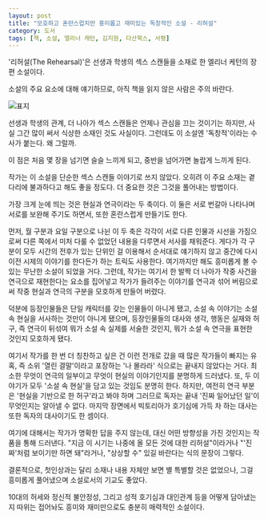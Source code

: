 ```yaml
---
layout: post
title: "모호하고 혼란스럽지만 흥미롭고 재미있는 독창적인 소설 - 리허설"
category: 도서
tags: [책, 소설, 엘리너 캐턴, 김지원, 다산북스, 서평]
---
```


'리허설(The Rehearsal)'은 선생과 학생의 섹스 스캔들을 소재로 한 엘리너 케턴의 장편 소설이다.

<div class="im im-warning">
소설의 주요 요소에 대해 얘기하므로, 아직 책을 읽지 않은 사람은 주의 바란다.
</div>

![표지](https://lh3.googleusercontent.com/-ZZ05DYz7lkw/WVD71E8vYoI/AAAAAAAAVBA/XFWaLxppaPoacxrCJ8j_kGh4F-GZLg7LQCE0YBhgL/s360/the-rehearsal-book.jpg "현실과 연극, 사실과 허구를 모호하게 섞어 혼란스러운 소설이다.")

선생과 학생의 관계, 더 나아가 섹스 스캔들은
언제나 관심을 끄는 것이기는 하지만,
사실 그간 많이 써서 식상한 소재인 것도 사실이다.
그런데도 이 소설엔 '독창적'이라는 수사가 붙는다.
왜 그럴까.

이 점은 처음 몇 장을 넘기면 슬슬 느끼게 되고,
중반을 넘어가면 놀랍게 느끼게 된다.

작가는 이 소설을 단순한 섹스 스캔들 이야기로 쓰지 않았다.
오히려 이 주요 소재는 곁다리에 불과하다고 해도 좋을 정도다.
더 중요한 것은 그것을 풀어내는 방법이다.

가장 크게 눈에 띄는 것은 현실과 연극이라는 두 축이다.
이 둘은 서로 번갈아 나타나며 서로를 보완해 주기도 하면서,
또한 혼란스럽게 만들기도 한다.

먼저, 월 구분과 요일 구분으로 나뉜 이 두 축은
각각이 서로 다른 인물과 시선을 가짐으로써
다른 쪽에서 미처 다룰 수 없었던 내용을 다루면서 서사를 채워준다.
게다가 각 구분이 모두 시간의 전후가 있는 단위인 걸 이용해서
순서대로 얘기하지 않고 중간에 다시 이전 시제의 이야기를 한다든가 하는 트릭도 사용한다.
여기까지만 해도 흥미롭게 볼 수 있는 무난한 소설이 되었을 거다.
그런데, 작가는 여기서 한 발짝 더 나아가
작중 사건을 연극으로 재현한다는 요소를 집어넣고
작가가 들려주는 이야기를 연극과 섞어 버림으로써
작중 현실과 연극의 구분을 모호하게 만들어 버렸다.

덕분에 등장인물들은 단일 캐릭터를 갖는 인물들이 아니게 됐고,
소설 속 이야기는 소설 속 현실을 서사하는 것만이 아니게 됐으며,
등장인물들의 대사와 생각, 행동은 실재와 허구, 즉 연극이 뒤섞여
뭐가 소설 속 실제를 서술한 것인지,
뭐가 소설 속 연극을 표현한 것인지 모호하게 됐다.

여기서 작가를 한 번 더 칭찬하고 싶은 건
이런 전개로 갔을 때 많은 작가들이 빠지는 유혹,
즉 소위 '열린 결말'이라고 포장하는 '나 몰라라' 식으로는 끝내지 않았다는 거다.
최소한 무엇이 연극의 일부이고 무엇이 현실의 이야기인지를 분명하게 드러냈다.
또, 두 이야기가 모두 '소설 속 현실'을 담고 있는 것임도 분명히 한다.
하지만, 여전히 연극 부분은 '현실을 기반으로 한 허구'라고 봐야 하며
그러므로 독자는 끝내 '진짜 일어났던 일'이 무엇인지는 알아낼 수 없다.
마지막 장면에서 빅토리아가 호기심에 가득 차 하는 대사는
또한 독자의 대사이기도 한 셈이다.

여기에 대해서는 작가가 명확한 답을 주지 않는데,
대신 어떤 방향성을 가진 것인지는 작품을 통해 드러낸다.
"지금 이 시기는 나중에 올 모든 것에 대한 리허설"이라거나
"'진짜'처럼 보이기만 하면 돼"라거나,
"상상할 수" 있길 바란다는 식의 문장이 그렇다.

결론적으로, 첫인상과는 달리 소재나 내용 자체만 보면 별 특별할 것은 없었으나,
그걸 흥미롭게 풀어냈으며 소설로서의 기교도 좋았다.

10대의 허세와 정신적 불안정성, 그리고 성적 호기심과 대인관계 등을 어떻게 담아냈는지 따위는 접어놔도
흥미와 재미만으로도 충분히 매력적인 소설이다.
